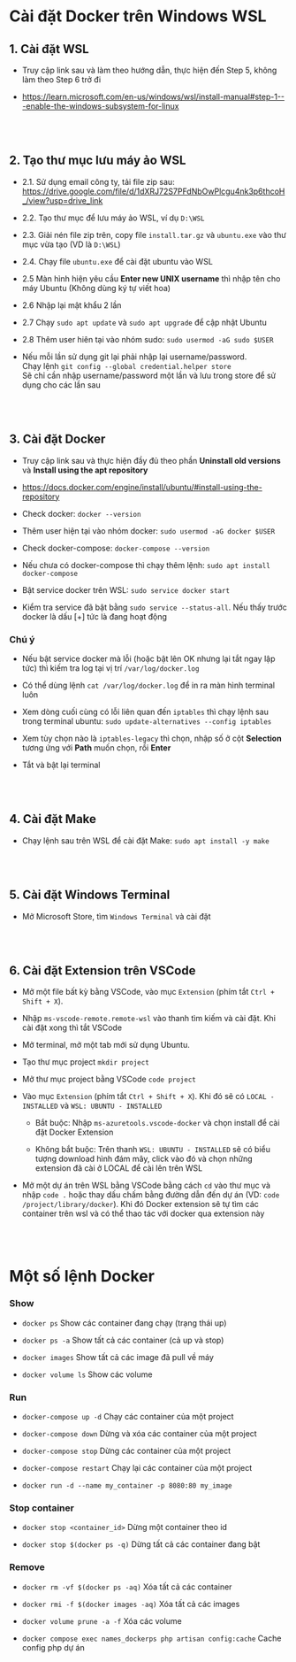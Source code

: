 # Cài đặt Docker trên Windows WSL

## 1. Cài đặt WSL

- Truy cập link sau và làm theo hướng dẫn, thực hiện đến Step 5, không làm theo Step 6 trở đi

- https://learn.microsoft.com/en-us/windows/wsl/install-manual#step-1---enable-the-windows-subsystem-for-linux

<br>
<br>

## 2. Tạo thư mục lưu máy ảo WSL

- 2.1. Sử dụng email công ty, tải file zip sau: https://drive.google.com/file/d/1dXRJ72S7PFdNbOwPlcgu4nk3p6thcoH_/view?usp=drive_link

- 2.2. Tạo thư mục để lưu máy ảo WSL, ví dụ `D:\WSL`

- 2.3. Giải nén file zip trên, copy file `install.tar.gz` và `ubuntu.exe` vào thư mục vừa tạo (VD là `D:\WSL`)

- 2.4. Chạy file `ubuntu.exe` để cài đặt ubuntu vào WSL

- 2.5 Màn hình hiện yêu cầu **Enter new UNIX username** thì nhập tên cho máy Ubuntu (Không dùng ký tự viết hoa)

- 2.6 Nhập lại mật khẩu 2 lần

- 2.7 Chạy `sudo apt update` và `sudo apt upgrade` để cập nhật Ubuntu

- 2.8 Thêm user hiên tại vào nhóm sudo: `sudo usermod -aG sudo $USER`

- Nếu mỗi lần sử dụng git lại phải nhập lại username/password. <br>
Chạy lệnh `git config --global credential.helper store` <br>
Sẽ chỉ cần nhập username/password một lần và lưu trong store để sử dụng cho các lần sau

<br>
<br>

## 3. Cài đặt Docker

- Truy cập link sau và thực hiện đầy đủ theo phần **Uninstall old versions** và **Install using the apt repository**

- https://docs.docker.com/engine/install/ubuntu/#install-using-the-repository

- Check docker: `docker --version`

- Thêm user hiện tại vào nhóm docker: `sudo usermod -aG docker $USER`

- Check docker-compose: `docker-compose --version`

- Nếu chưa có docker-compose thì chạy thêm lệnh: `sudo apt install docker-compose`

- Bật service docker trên WSL: `sudo service docker start`

- Kiểm tra service đã bật bằng  `sudo service --status-all`. Nếu thấy trước docker là dấu [+] tức là đang hoạt động

### Chú ý

- Nếu bật service docker mà lỗi (hoặc bật lên OK nhưng lại tắt ngay lập tức) thì kiếm tra log tại vị trí `/var/log/docker.log`

- Có thể dùng lệnh `cat /var/log/docker.log` để in ra màn hình terminal luôn

- Xem dòng cuối cùng có lỗi liên quan đến `iptables` thì chạy lệnh sau trong terminal ubuntu:
`sudo update-alternatives --config iptables`

- Xem tùy chọn nào là `iptables-legacy` thì chọn, nhập số ở cột **Selection** tương ứng với **Path** muốn chọn, rồi **Enter**

- Tắt và bật lại terminal


<br>
<br>

## 4. Cài đặt Make

* Chạy lệnh sau trên WSL để cài đặt Make: `sudo apt install -y make`

<br>
<br>

## 5. Cài đặt Windows Terminal

- Mở Microsoft Store, tìm `Windows Terminal` và cài đặt

<br>
<br>

## 6. Cài đặt Extension trên VSCode

- Mở một file bất kỳ bằng VSCode, vào mục `Extension` (phím tắt `Ctrl + Shift + X`).

- Nhập `ms-vscode-remote.remote-wsl` vào thanh tìm kiếm và cài đặt. Khi cài đặt xong thì tắt VSCode

- Mở terminal, mở một tab mới sử dụng Ubuntu. 

- Tạo thư mục project `mkdir project`

- Mở thư mục project bằng VSCode `code project`

- Vào mục `Extension` (phím tắt `Ctrl + Shift + X`). Khi đó sẽ có `LOCAL - INSTALLED` và `WSL: UBUNTU - INSTALLED`

    + Bắt buộc: Nhập `ms-azuretools.vscode-docker` và chọn install để cài đặt Docker Extension

    + Không bắt buộc: Trên thanh `WSL: UBUNTU - INSTALLED` sẽ có biểu tượng download hình đám mây, click vào đó và chọn những extension đã cài ở LOCAL để cài lên trên WSL

- Mở một dự án trên WSL bằng VSCode bằng cách `cd` vào thư mục và nhập `code .` hoặc thay dấu chấm bằng đường dẫn đến dự án (VD: `code /project/library/docker`). Khi đó Docker extension sẽ tự tìm các container trên wsl và có thể thao tác với docker qua extension này

<br>
<br>

# Một số lệnh Docker

### Show

- `docker ps` Show các container đang chạy (trạng thái up)

- `docker ps -a` Show tất cả các container (cả up và stop)

- `docker images` Show tất cả các image đã pull về máy

- `docker volume ls` Show các volume

### Run

- `docker-compose up -d` Chạy các container của một project

- `docker-compose down` Dừng và xóa các container của một project

- `docker-compose stop` Dừng các container của một project

- `docker-compose restart` Chạy lại các container của một project

- `docker run -d --name my_container -p 8080:80 my_image`

### Stop container

- `docker stop <container_id>` Dừng một container theo id

- `docker stop $(docker ps -q)` Dừng tất cả các container đang bật

### Remove

- `docker rm -vf $(docker ps -aq)` Xóa tất cả các container

- `docker rmi -f $(docker images -aq)` Xóa tất cả các images

- `docker volume prune -a -f` Xóa các volume

- `docker compose exec names_dockerps php artisan config:cache` Cache config php dự án
